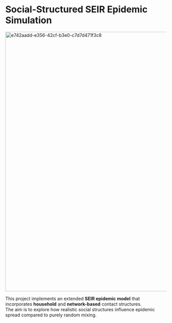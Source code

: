 # Social-Structured SEIR Epidemic Simulation

<img width="1161" height="810" alt="e742aadd-e356-42cf-b3e0-c7d7d471f3c8" src="https://github.com/user-attachments/assets/3db37ce4-5c1f-47dd-80c3-1e7de41635e6" />

This project implements an extended **SEIR epidemic model** that incorporates **household** and **network-based** contact structures.  
The aim is to explore how realistic social structures influence epidemic spread compared to purely random mixing.


